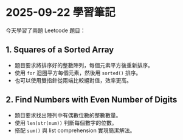 # 2025-09-22 學習筆記

今天學習了兩題 Leetcode 題目：

## 1. Squares of a Sorted Array
- 題目要求將排序好的整數陣列，每個元素平方後重新排序。
- 使用 `for` 迴圈平方每個元素，然後用 `sorted()` 排序。
- 也可以使用雙指針從兩端比較絕對值，效率更高。

## 2. Find Numbers with Even Number of Digits
- 題目要求找出陣列中有偶數位數的整數數量。
- 使用 `len(str(num))` 判斷每個數字的位數。
- 搭配 `sum()` 與 list comprehension 實現簡潔解法。
